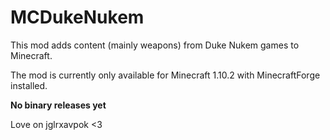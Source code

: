# MCDukeNukem

This mod adds content (mainly weapons) from Duke Nukem games to Minecraft.

The mod is currently only available for Minecraft 1.10.2 with MinecraftForge installed.

**No binary releases yet**

Love on jglrxavpok <3